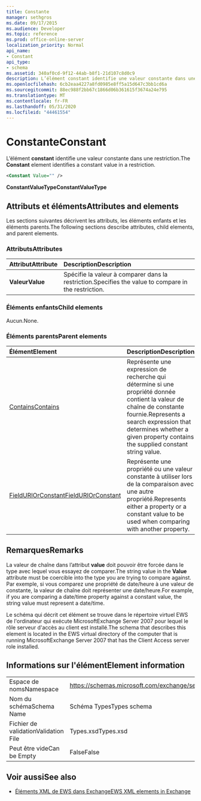 ```yaml
---
title: Constante
manager: sethgros
ms.date: 09/17/2015
ms.audience: Developer
ms.topic: reference
ms.prod: office-online-server
localization_priority: Normal
api_name:
- Constant
api_type:
- schema
ms.assetid: 340af0cd-9f12-44ab-b8f1-21d107c8d0c9
description: L’élément constant identifie une valeur constante dans une restriction.
ms.openlocfilehash: 6cb2eaa4227a8fd0985e8ff5a15d647c3bb1cd6a
ms.sourcegitcommit: 88ec988f2bb67c1866d06b361615f3674a24e795
ms.translationtype: MT
ms.contentlocale: fr-FR
ms.lasthandoff: 05/31/2020
ms.locfileid: "44461554"
---
```

# <a name="constant"></a><span data-ttu-id="6fa8f-103">Constante</span><span class="sxs-lookup"><span data-stu-id="6fa8f-103">Constant</span></span>

<span data-ttu-id="6fa8f-104">L’élément **constant** identifie une valeur constante dans une restriction.</span><span class="sxs-lookup"><span data-stu-id="6fa8f-104">The **Constant** element identifies a constant value in a restriction.</span></span> 
  
```xml
<Constant Value="" />
```

 <span data-ttu-id="6fa8f-105">**ConstantValueType**</span><span class="sxs-lookup"><span data-stu-id="6fa8f-105">**ConstantValueType**</span></span>
## <a name="attributes-and-elements"></a><span data-ttu-id="6fa8f-106">Attributs et éléments</span><span class="sxs-lookup"><span data-stu-id="6fa8f-106">Attributes and elements</span></span>

<span data-ttu-id="6fa8f-107">Les sections suivantes décrivent les attributs, les éléments enfants et les éléments parents.</span><span class="sxs-lookup"><span data-stu-id="6fa8f-107">The following sections describe attributes, child elements, and parent elements.</span></span>
  
### <a name="attributes"></a><span data-ttu-id="6fa8f-108">Attributs</span><span class="sxs-lookup"><span data-stu-id="6fa8f-108">Attributes</span></span>

|<span data-ttu-id="6fa8f-109">**Attribut**</span><span class="sxs-lookup"><span data-stu-id="6fa8f-109">**Attribute**</span></span>|<span data-ttu-id="6fa8f-110">**Description**</span><span class="sxs-lookup"><span data-stu-id="6fa8f-110">**Description**</span></span>|
|:-----|:-----|
|<span data-ttu-id="6fa8f-111">**Valeur**</span><span class="sxs-lookup"><span data-stu-id="6fa8f-111">**Value**</span></span> <br/> |<span data-ttu-id="6fa8f-112">Spécifie la valeur à comparer dans la restriction.</span><span class="sxs-lookup"><span data-stu-id="6fa8f-112">Specifies the value to compare in the restriction.</span></span>  <br/> |
   
### <a name="child-elements"></a><span data-ttu-id="6fa8f-113">Éléments enfants</span><span class="sxs-lookup"><span data-stu-id="6fa8f-113">Child elements</span></span>

<span data-ttu-id="6fa8f-114">Aucun.</span><span class="sxs-lookup"><span data-stu-id="6fa8f-114">None.</span></span>
  
### <a name="parent-elements"></a><span data-ttu-id="6fa8f-115">Éléments parents</span><span class="sxs-lookup"><span data-stu-id="6fa8f-115">Parent elements</span></span>

|<span data-ttu-id="6fa8f-116">**Élément**</span><span class="sxs-lookup"><span data-stu-id="6fa8f-116">**Element**</span></span>|<span data-ttu-id="6fa8f-117">**Description**</span><span class="sxs-lookup"><span data-stu-id="6fa8f-117">**Description**</span></span>|
|:-----|:-----|
|[<span data-ttu-id="6fa8f-118">Contains</span><span class="sxs-lookup"><span data-stu-id="6fa8f-118">Contains</span></span>](contains.md) <br/> |<span data-ttu-id="6fa8f-119">Représente une expression de recherche qui détermine si une propriété donnée contient la valeur de chaîne de constante fournie.</span><span class="sxs-lookup"><span data-stu-id="6fa8f-119">Represents a search expression that determines whether a given property contains the supplied constant string value.</span></span>  <br/> |
|[<span data-ttu-id="6fa8f-120">FieldURIOrConstant</span><span class="sxs-lookup"><span data-stu-id="6fa8f-120">FieldURIOrConstant</span></span>](fielduriorconstant.md) <br/> |<span data-ttu-id="6fa8f-121">Représente une propriété ou une valeur constante à utiliser lors de la comparaison avec une autre propriété.</span><span class="sxs-lookup"><span data-stu-id="6fa8f-121">Represents either a property or a constant value to be used when comparing with another property.</span></span>  <br/> |
   
## <a name="remarks"></a><span data-ttu-id="6fa8f-122">Remarques</span><span class="sxs-lookup"><span data-stu-id="6fa8f-122">Remarks</span></span>

<span data-ttu-id="6fa8f-123">La valeur de chaîne dans l’attribut **value** doit pouvoir être forcée dans le type avec lequel vous essayez de comparer.</span><span class="sxs-lookup"><span data-stu-id="6fa8f-123">The string value in the **Value** attribute must be coercible into the type you are trying to compare against.</span></span> <span data-ttu-id="6fa8f-124">Par exemple, si vous comparez une propriété de date/heure à une valeur de constante, la valeur de chaîne doit représenter une date/heure.</span><span class="sxs-lookup"><span data-stu-id="6fa8f-124">For example, if you are comparing a date/time property against a constant value, the string value must represent a date/time.</span></span> 
  
<span data-ttu-id="6fa8f-125">Le schéma qui décrit cet élément se trouve dans le répertoire virtuel EWS de l'ordinateur qui exécute MicrosoftExchange Server 2007 pour lequel le rôle serveur d'accès au client est installé.</span><span class="sxs-lookup"><span data-stu-id="6fa8f-125">The schema that describes this element is located in the EWS virtual directory of the computer that is running MicrosoftExchange Server 2007 that has the Client Access server role installed.</span></span>
  
## <a name="element-information"></a><span data-ttu-id="6fa8f-126">Informations sur l'élément</span><span class="sxs-lookup"><span data-stu-id="6fa8f-126">Element information</span></span>

|||
|:-----|:-----|
|<span data-ttu-id="6fa8f-127">Espace de noms</span><span class="sxs-lookup"><span data-stu-id="6fa8f-127">Namespace</span></span>  <br/> |https://schemas.microsoft.com/exchange/services/2006/types  <br/> |
|<span data-ttu-id="6fa8f-128">Nom du schéma</span><span class="sxs-lookup"><span data-stu-id="6fa8f-128">Schema Name</span></span>  <br/> |<span data-ttu-id="6fa8f-129">Schéma Types</span><span class="sxs-lookup"><span data-stu-id="6fa8f-129">Types schema</span></span>  <br/> |
|<span data-ttu-id="6fa8f-130">Fichier de validation</span><span class="sxs-lookup"><span data-stu-id="6fa8f-130">Validation File</span></span>  <br/> |<span data-ttu-id="6fa8f-131">Types.xsd</span><span class="sxs-lookup"><span data-stu-id="6fa8f-131">Types.xsd</span></span>  <br/> |
|<span data-ttu-id="6fa8f-132">Peut être vide</span><span class="sxs-lookup"><span data-stu-id="6fa8f-132">Can be Empty</span></span>  <br/> |<span data-ttu-id="6fa8f-133">False</span><span class="sxs-lookup"><span data-stu-id="6fa8f-133">False</span></span>  <br/> |
   
## <a name="see-also"></a><span data-ttu-id="6fa8f-134">Voir aussi</span><span class="sxs-lookup"><span data-stu-id="6fa8f-134">See also</span></span>



- [<span data-ttu-id="6fa8f-135">Éléments XML de EWS dans Exchange</span><span class="sxs-lookup"><span data-stu-id="6fa8f-135">EWS XML elements in Exchange</span></span>](ews-xml-elements-in-exchange.md)


